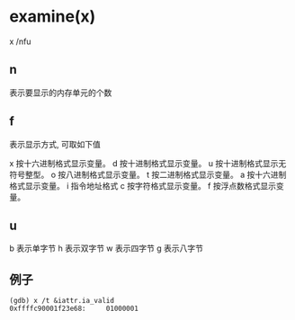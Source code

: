 # examine(x)

x /nfu <addr>

## n
表示要显示的内存单元的个数

## f 
表示显示方式, 可取如下值

x 按十六进制格式显示变量。
d 按十进制格式显示变量。
u 按十进制格式显示无符号整型。
o 按八进制格式显示变量。
t 按二进制格式显示变量。
a 按十六进制格式显示变量。
i 指令地址格式
c 按字符格式显示变量。
f 按浮点数格式显示变量。

## u
b 表示单字节
h 表示双字节
w 表示四字节
g 表示八字节


## 例子
```shell
(gdb) x /t &iattr.ia_valid
0xffffc90001f23e68:     01000001
```
